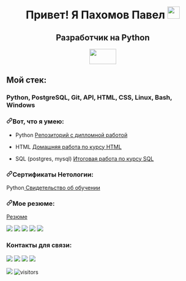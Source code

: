 <div>
    <h1 align="center">Привет! Я Пахомов Павел <img src="https://github.com/blackcater/blackcater/raw/main/images/Hi.gif" height="32"/></h1>
    <h2 align="center">Разработчик на Python</h2>
    <p align="center" ><img  src="https://lh5.googleusercontent.com/de5IZJL5SxMaZWH7Pd8bJOCnagT3GqY1s2Kov8fMIgWO_fQSr1PfzaRxzEg94qiMBrLHQYsfr2G8JOx3I7vcOJfF7kG7vNXRzNPsA12Klt2KC43h4R1PxdIBucyZ1WFC8chvOywh" width="70" height="40"/></p>
</div>


<div class="content-box">
        <div class="side-title"><h2>Мой стек:</h2>
          <h3 class="side-tags">Python, PostgreSQL, Git, API, HTML, CSS, Linux, Bash, Windows</h3>
        </div>
</div>


<div>
  <h3><a href="#вот-что-я-умею"><svg class="octicon octicon-link" viewBox="0 0 16 16" version="1.1" width="16" height="16" aria-hidden="true"><path d="m7.775 3.275 1.25-1.25a3.5 3.5 0 1 1 4.95 4.95l-2.5 2.5a3.5 3.5 0 0 1-4.95 0 .751.751 0 0 1 .018-1.042.751.751 0 0 1 1.042-.018 1.998 1.998 0 0 0 2.83 0l2.5-2.5a2.002 2.002 0 0 0-2.83-2.83l-1.25 1.25a.751.751 0 0 1-1.042-.018.751.751 0 0 1-.018-1.042Zm-4.69 9.64a1.998 1.998 0 0 0 2.83 0l1.25-1.25a.751.751 0 0 1 1.042.018.751.751 0 0 1 .018 1.042l-1.25 1.25a3.5 3.5 0 1 1-4.95-4.95l2.5-2.5a3.5 3.5 0 0 1 4.95 0 .751.751 0 0 1-.018 1.042.751.751 0 0 1-1.042.018 1.998 1.998 0 0 0-2.83 0l-2.5 2.5a1.998 1.998 0 0 0 0 2.83Z"></path></svg></a>Вот, что я умею:</h3>
  <ul>
    <li>
      <p dir="auto">Python <a href="https://github.com/PakhomovPavel/vk_inder.git">Репозиторий с дипломной работой</a></p>
    </li>
    <li>
      <p dir="auto">HTML <a href="https://codepen.io/PakhomovPavel/pen/dymNeoG?editors=1100">Домашняя работа по курсу HTML</a></p>
    </li>
    <li>
      <p dir="auto">SQL (postgres, mysql) <a href="https://github.com/PakhomovPavel/SQL.git">Итоговая работа по курсу SQL</a></p>
    </li>
  </ul>  
</div> 

<div>
  <h3 dir="auto"><a id="user-content-сертификаты-нетологии" class="anchor" aria-hidden="true" href="#сертификаты-нетологии"><svg class="octicon octicon-link" viewBox="0 0 16 16" version="1.1" width="16" height="16" aria-hidden="true"><path d="m7.775 3.275 1.25-1.25a3.5 3.5 0 1 1 4.95 4.95l-2.5 2.5a3.5 3.5 0 0 1-4.95 0 .751.751 0 0 1 .018-1.042.751.751 0 0 1 1.042-.018 1.998 1.998 0 0 0 2.83 0l2.5-2.5a2.002 2.002 0 0 0-2.83-2.83l-1.25 1.25a.751.751 0 0 1-1.042-.018.751.751 0 0 1-.018-1.042Zm-4.69 9.64a1.998 1.998 0 0 0 2.83 0l1.25-1.25a.751.751 0 0 1 1.042.018.751.751 0 0 1 .018 1.042l-1.25 1.25a3.5 3.5 0 1 1-4.95-4.95l2.5-2.5a3.5 3.5 0 0 1 4.95 0 .751.751 0 0 1-.018 1.042.751.751 0 0 1-1.042.018 1.998 1.998 0 0 0-2.83 0l-2.5 2.5a1.998 1.998 0 0 0 0 2.83Z"></path></svg></a>Сертификаты Нетологии:
  </h3>
  <p dir="auto">Python<a href="https://github.com/PakhomovPavel/PakhomovPavel/blob/main/certificate.pdf"> Свидетельство об обучении </a></p>
</div>

<div>
  <h3 dir="auto"><a id="user-content-мое резюме" class="anchor" aria-hidden="true" href="#мое резюме"><svg class="octicon octicon-link" viewBox="0 0 16 16" version="1.1" width="16" height="16" aria-hidden="true"><path d="m7.775 3.275 1.25-1.25a3.5 3.5 0 1 1 4.95 4.95l-2.5 2.5a3.5 3.5 0 0 1-4.95 0 .751.751 0 0 1 .018-1.042.751.751 0 0 1 1.042-.018 1.998 1.998 0 0 0 2.83 0l2.5-2.5a2.002 2.002 0 0 0-2.83-2.83l-1.25 1.25a.751.751 0 0 1-1.042-.018.751.751 0 0 1-.018-1.042Zm-4.69 9.64a1.998 1.998 0 0 0 2.83 0l1.25-1.25a.751.751 0 0 1 1.042.018.751.751 0 0 1 .018 1.042l-1.25 1.25a3.5 3.5 0 1 1-4.95-4.95l2.5-2.5a3.5 3.5 0 0 1 4.95 0 .751.751 0 0 1-.018 1.042.751.751 0 0 1-1.042.018 1.998 1.998 0 0 0-2.83 0l-2.5 2.5a1.998 1.998 0 0 0 0 2.83Z"></path></svg></a>Мое резюме:
  </h3>
  <p dir="auto"><a href="https://github.com/PakhomovPavel/PakhomovPavel/blob/main/Пахомов%20Павел%20Александрович.pdf"> Резюме </a></p>
</div>

<img src="https://img.shields.io/badge/Python-FFD43B?style=for-the-badge&logo=python&logoColor=blue"></img> <img src="https://img.shields.io/badge/PostgreSQL-316192?style=for-the-badge&logo=postgresql&logoColor=white"></img> <img src="https://img.shields.io/badge/HTML5-E34F26?style=for-the-badge&logo=html5&logoColor=white"></img> <img src="https://img.shields.io/badge/GIT-E44C30?style=for-the-badge&logo=git&logoColor=white"></img> <img src="https://img.shields.io/badge/Linux-FCC624?style=for-the-badge&logo=linux&logoColor=black"></img>

<div>
  <h3>Контакты для связи: </h3>
  <a href="https://t.me/PAVEL_PAKH0M0V"><img src="https://img.shields.io/badge/Telegram-2CA5E0?style=for-the-badge&logo=telegram&logoColor=white"></img></a> <a href="https://wa.me/9859906022"><img src="https://img.shields.io/badge/WhatsApp-25D366?style=for-the-badge&logo=whatsapp&logoColor=white"></img></a> <a href="mailto:pahomov.paul@gmail.com"><img src="https://img.shields.io/badge/Gmail-D14836?style=for-the-badge&logo=gmail&logoColor=white"></img></a> <a href="https://github.com/PakhomovPavel"><img src="https://img.shields.io/badge/GitHub-100000?style=for-the-badge&logo=github&logoColor=white"></img></a> 
</div>


<img src="http://github-profile-summary-cards.vercel.app/api/cards/profile-details?username=PakhomovPavel&theme=dracula"></img>
![visitors](https://visitor-badge.laobi.icu/badge?page_id=madushadhanushka.madushadhanushka)
